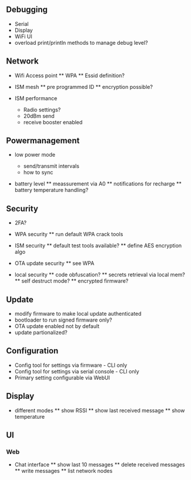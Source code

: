 ## Debugging
* Serial
* Display
* WiFi UI
* overload print/println methods to manage debug level?

## Network
* Wifi Access point
** WPA
** Essid definition?

* ISM mesh
** pre programmed ID
** encryption possible?

* ISM performance  
  * Radio settings?  
  * 20dBm send  
  * receive booster enabled  

## Powermanagement
* low power mode
  * send/transmit intervals
  * how to sync

* battery level
** meassurement via A0
** notifications for recharge
** battery temperature handling?

## Security
* 2FA?

* WPA security
** run default WPA crack tools

* ISM security
** default test tools available?
** define AES encryption algo

* OTA update security
** see WPA

* local security
** code obfuscation?
** secrets retrieval via local mem?
** self destruct mode?
** encrypted firmware?

## Update
* modify firmware to make local update authenticated
* bootloader to run signed firmware only?
* OTA update enabled not by default
* update partionalized?

## Configuration
* Config tool for settings via firmware - CLI only
* Config tool for settings via serial console - CLI only
* Primary setting configurable via WebUI

## Display
* different modes
** show RSSI
** show last received message
** show temperature

## UI
### Web

* Chat interface
** show last 10 messages
** delete received messages
** write messages
** list network nodes


